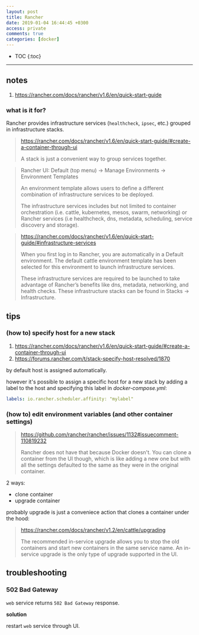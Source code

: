 ```yaml
---
layout: post
title: Rancher
date: 2019-01-04 16:44:45 +0300
access: private
comments: true
categories: [docker]
---
```


<!-- more -->

* TOC
{:toc}
<hr>

notes
-----

1. <https://rancher.com/docs/rancher/v1.6/en/quick-start-guide>

### what is it for?

Rancher provides infrastructure services (`healthcheck`, `ipsec`, etc.) grouped
in infrastructure stacks.

> <https://rancher.com/docs/rancher/v1.6/en/quick-start-guide/#create-a-container-through-ui>
>
> A stack is just a convenient way to group services together.

> Rancher UI: Default (top menu) → Manage Environments → Environment Templates
>
> An environment template allows users to define a different combination of
> infrastructure services to be deployed.
>
> The infrastructure services includes but not limited to container orchestration
> (i.e. cattle, kubernetes, mesos, swarm, networking) or Rancher services
> (i.e healthcheck, dns, metadata, scheduling, service discovery and storage).

> <https://rancher.com/docs/rancher/v1.6/en/quick-start-guide/#infrastructure-services>
>
> When you first log in to Rancher, you are automatically in a Default
> environment. The default cattle environment template has been selected
> for this environment to launch infrastructure services.
>
> These infrastructure services are required to be launched to take advantage
> of Rancher’s benefits like dns, metadata, networking, and health checks.
> These infrastructure stacks can be found in Stacks -> Infrastructure.

tips
----

### (how to) specify host for a new stack

1. <https://rancher.com/docs/rancher/v1.6/en/quick-start-guide/#create-a-container-through-ui>
2. <https://forums.rancher.com/t/stack-specify-host-resolved/1870>

by default host is assigned automatically.

however it's possible to assign a specific host for a new stack by adding
a label to the host and specifying this label in _docker-compose.yml_:

```yaml
labels: io.rancher.scheduler.affinity: "mylabel"
```

### (how to) edit environment variables (and other container settings)

> <https://github.com/rancher/rancher/issues/1132#issuecomment-110819232>
>
> Rancher does not have that because Docker doesn't. You can clone a container
> from the UI though, which is like adding a new one but with all the settings
> defaulted to the same as they were in the original container.

2 ways:

- clone container
- upgrade container

probably upgrade is just a conveniece action that clones a container under
the hood:

> <https://rancher.com/docs/rancher/v1.2/en/cattle/upgrading>
>
> The recommended in-service upgrade allows you to stop the old containers
> and start new containers in the same service name. An in-service upgrade
> is the only type of upgrade supported in the UI.

troubleshooting
---------------

### 502 Bad Gateway

`web` service returns `502 Bad Gateway` response.

**solution**

restart `web` service through UI.
